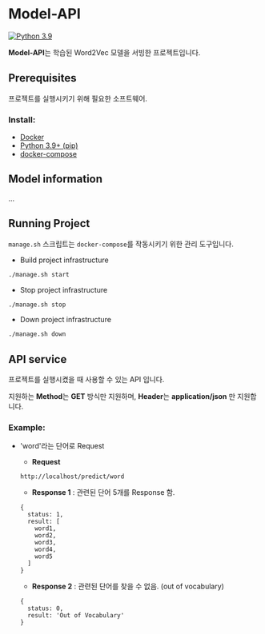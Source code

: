 # Model-API
[![Python 3.9](https://img.shields.io/badge/python-3.9-blue.svg)](https://www.python.org/downloads/release/python-360/)

**Model-API**는 학습된 Word2Vec 모델을 서빙한 프로젝트입니다.

## Prerequisites
프로젝트를 실행시키기 위해 필요한 소프트웨어.

### Install:
- [Docker](https://docs.docker.com/get-docker/)
- [Python 3.9+ (pip)](https://www.python.org/)
- [docker-compose](https://docs.docker.com/compose/install/)

## Model information
...

## Running Project
`manage.sh` 스크립트는 `docker-compose`를 작동시키기 위한 관리 도구입니다.

- Build project infrastructure

```sh
./manage.sh start
```

- Stop project infrastructure

```sh
./manage.sh stop
```

- Down project infrastructure

```sh
./manage.sh down
```

## API service
프로젝트를 실행시켰을 때 사용할 수 있는 API 입니다.

지원하는 **Method**는 **GET** 방식만 지원하며, **Header**는 **application/json** 만 지원합니다.

### Example:
- 'word'라는 단어로 Request

  - **Request**
  ```
  http://localhost/predict/word
  ```
  - **Response 1** : 관련된 단어 5개를 Response 함.
  ```
  {
    status: 1,
    result: [
      word1,
      word2,
      word3,
      word4,
      word5
    ]
  }
  ```
  - **Response 2** : 관련된 단어를 찾을 수 없음. (out of vocabulary)
  ```
  {
    status: 0,
    result: 'Out of Vocabulary'
  }
